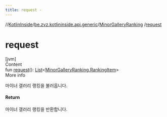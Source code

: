 ```yaml
---
title: request -
---
```

//[KotlinInside](../../index.md)/[be.zvz.kotlininside.api.generic](../index.md)/[MinorGalleryRanking](index.md)
/[request](request.md)

# request

[jvm]  
Content  
fun [request](request.md)(): [List](https://kotlinlang.org/api/latest/jvm/stdlib/kotlin.collections/-list/index.html)<[MinorGalleryRanking.RankingItem](
-ranking-item/index.md)>  
More info

마이너 갤러리 랭킹을 불러옵니다.

#### Return

마이너 갤러리 랭킹을 반환합니다.

  



